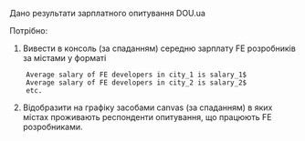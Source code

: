 Дано результати зарплатного опитування DOU.ua

Потрібно:

1. Вивести в консоль (за спаданням) середню зарплату FE розробників за містами у форматі

```
    Average salary of FE developers in city_1 is salary_1$
    Average salary of FE developers in city_2 is salary_2$
    etc.
```

2. Відобразити на графіку засобами canvas (за спаданням) в яких містах проживають респонденти
   опитування, що працюють FE розробниками.
